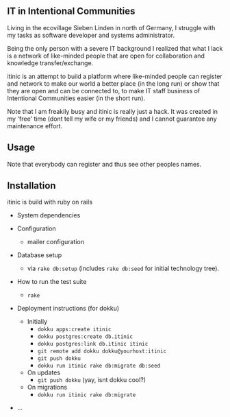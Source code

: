 ## IT in Intentional Communities

Living in the ecovillage Sieben Linden in north of Germany, I struggle with my
tasks as software developer and systems administrator.

Being the only person with a severe IT background I realized that what I lack
is a network of like-minded people that are open for collaboration and
knowledge transfer/exchange.

itinic is an attempt to build a platform where like-minded people can register
and network to make our world a better place (in the long run) or show
that they are open and can be connected to, to make IT staff business of
Intentional Communities easier (in the short run).

Note that I am freakily busy and itinic is really just a hack.
It was created in my 'free' time (dont tell my wife or my friends) and I cannot
guarantee any maintenance effort.

## Usage

Note that everybody can register and thus see other peoples names.


## Installation

itinic is build with ruby on rails

  * System dependencies

  * Configuration
    - mailer configuration

  * Database setup
    - via `rake db:setup` (includes `rake db:seed` for initial technology tree).

  * How to run the test suite
    - `rake`

  * Deployment instructions (for dokku)
    * Initially
      - `dokku apps:create itinic`
      - `dokku postgres:create db.itinic`
      - `dokku postgres:link db.itinic itinic`
      - `git remote add dokku dokku@yourhost:itinic`
      - `git push dokku`
      - `dokku run itinic rake db:migrate db:seed`
    * On updates
      - `git push dokku` (yay, isnt dokku cool?)
    * On migrations
      - `dokku run itinic rake db:migrate`

  * ...


